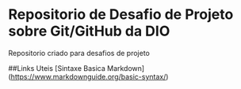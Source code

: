 # Repositorio de Desafio de Projeto sobre Git/GitHub da DIO
Repositorio criado para desafios de projeto

##Links Uteis
[Sintaxe Basica Markdown] (https://www.markdownguide.org/basic-syntax/)
